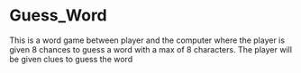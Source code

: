 # Guess_Word
This is a word game between player and the computer where the player is given 8 chances to guess a word with a max of 8 characters.
The player will be given clues to guess the word

